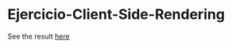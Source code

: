# Ejercicio-Client-Side-Rendering
<p> See the result <a target="_blank" href="https://caguerrero.github.io/Ejercicio-Client-Side-Rendering/">here</a> </p>
